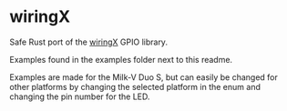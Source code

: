 # wiringX

Safe Rust port of the [wiringX](https://wiringx.org) GPIO library.

Examples found in the examples folder next to this readme.

Examples are made for the Milk-V Duo S, but can easily be changed for other platforms by changing the selected platform in the enum and changing the pin number for the LED.
